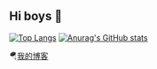 ## Hi boys 👋

[![Top Langs](https://github-readme-stats.vercel.app/api/top-langs/?username=CVopen)](https://github.com/anuraghazra/github-readme-stats)  [![Anurag's GitHub stats](https://github-readme-stats.vercel.app/api?username=CVopen&count_private=true)](https://github.com/anuraghazra/github-readme-stats)

🪂[我的博客](http://xyhopen.top)

